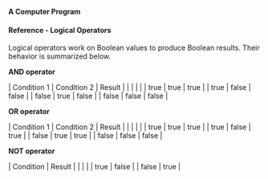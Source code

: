 **A Computer Program**



#### Reference - Logical Operators

Logical operators work on Boolean values to produce Boolean results. Their
behavior is summarized below.

**AND operator**

| Condition 1 | Condition 2 | Result |
|          |          |     |
| true        | true        | true   |
| true        | false       | false  |
| false       | true        | false  |
| false       | false       | false  |

**OR operator**

| Condition 1 | Condition 2 | Result |
|          |          |     |
| true        | true        | true   |
| true        | false       | true   |
| false       | true        | true   |
| false       | false       | false  |

**NOT operator**

| Condition | Result      |
|        |          |
| true      | false       |
| false     | true        |
